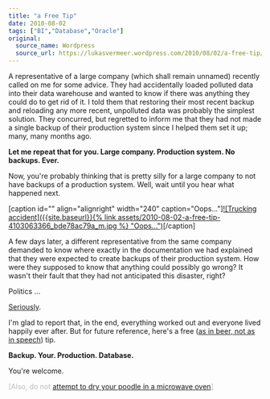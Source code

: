 ```yaml
---
title: "a Free Tip"
date: 2010-08-02
tags: ["BI","Database","Oracle"]
original:
  source_name: Wordpress
  source_url: https://lukasvermeer.wordpress.com/2010/08/02/a-free-tip/
---
```


A representative of a large company (which shall remain unnamed) recently called on me for some advice. They had accidentally loaded polluted data into their data warehouse and wanted to know if there was anything they could do to get rid of it. I told them that restoring their most recent backup and reloading any more recent, unpolluted data was probably the simplest solution. They concurred, but regretted to inform me that they had not made a single backup of their production system since I helped them set it up; many, many months ago.

**Let me repeat that for you. Large company. Production system. No backups. Ever.**

Now, you're probably thinking that is pretty silly for a large company to not have backups of a production system. Well, wait until you hear what happened next.

[caption id="" align="alignright" width="240" caption="Oops..."][![Trucking accident]({{site.baseurl}}{% link assets/2010-08-02-a-free-tip-4103063366_bde78ac79a_m.jpg %} "Oops...")](http://www.flickr.com/photos/lukasvermeer/4103063366/)[/caption]

A few days later, a different representative from the same company demanded to know where exactly in the documentation we had explained that they were expected to create backups of their production system. How were they supposed to know that anything could possibly go wrong? It wasn't their fault that they had not anticipated this disaster, right?

Politics ... 

[Seriously](http://www.google.nl/images?q=srsly).

I'm glad to report that, in the end, everything worked out and everyone lived happily ever after. But for future reference, here's a free ([as in beer, not as in speech](http://en.wikipedia.org/wiki/Gratis_versus_Libre)) tip.

**Backup. Your. Production. Database.**

You're welcome.

<span style="color:#bbb;">[Also, do not [attempt to dry your poodle in a microwave oven](http://www.snopes.com/horrors/techno/microwavedpet.asp)]</span>
